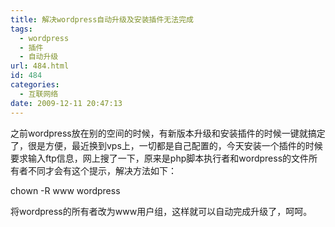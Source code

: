 ```yaml
---
title: 解决wordpress自动升级及安装插件无法完成
tags:
  - wordpress
  - 插件
  - 自动升级
url: 484.html
id: 484
categories:
  - 互联网络
date: 2009-12-11 20:47:13
---
```


之前wordpress放在别的空间的时候，有新版本升级和安装插件的时候一键就搞定了，很是方便，最近换到vps上，一切都是自己配置的，今天安装一个插件的时候要求输入ftp信息，网上搜了一下，原来是php脚本执行者和wordpress的文件所有者不同才会有这个提示，解决方法如下：  

chown -R www wordpress  

将wordpress的所有者改为www用户组，这样就可以自动完成升级了，呵呵。